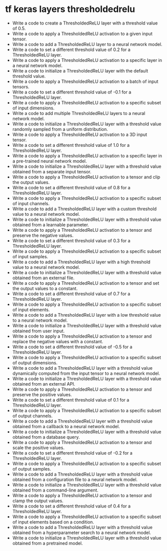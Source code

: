 # tf keras layers thresholdedrelu

- Write a code to create a ThresholdedReLU layer with a threshold value of 0.5.
- Write a code to apply a ThresholdedReLU activation to a given input tensor.
- Write a code to add a ThresholdedReLU layer to a neural network model.
- Write a code to set a different threshold value of 0.2 for a ThresholdedReLU layer.
- Write a code to apply a ThresholdedReLU activation to a specific layer in a neural network model.
- Write a code to initialize a ThresholdedReLU layer with the default threshold value.
- Write a code to apply a ThresholdedReLU activation to a batch of input tensors.
- Write a code to set a different threshold value of -0.1 for a ThresholdedReLU layer.
- Write a code to apply a ThresholdedReLU activation to a specific subset of input dimensions.
- Write a code to add multiple ThresholdedReLU layers to a neural network model.
- Write a code to initialize a ThresholdedReLU layer with a threshold value randomly sampled from a uniform distribution.
- Write a code to apply a ThresholdedReLU activation to a 3D input tensor.
- Write a code to set a different threshold value of 1.0 for a ThresholdedReLU layer.
- Write a code to apply a ThresholdedReLU activation to a specific layer in a pre-trained neural network model.
- Write a code to initialize a ThresholdedReLU layer with a threshold value obtained from a separate input tensor.
- Write a code to apply a ThresholdedReLU activation to a tensor and clip the output values.
- Write a code to set a different threshold value of 0.8 for a ThresholdedReLU layer.
- Write a code to apply a ThresholdedReLU activation to a specific subset of input channels.
- Write a code to add a ThresholdedReLU layer with a custom threshold value to a neural network model.
- Write a code to initialize a ThresholdedReLU layer with a threshold value obtained from a learnable parameter.
- Write a code to apply a ThresholdedReLU activation to a tensor and preserve the negative values.
- Write a code to set a different threshold value of 0.3 for a ThresholdedReLU layer.
- Write a code to apply a ThresholdedReLU activation to a specific subset of input samples.
- Write a code to add a ThresholdedReLU layer with a high threshold value to a neural network model.
- Write a code to initialize a ThresholdedReLU layer with a threshold value obtained from an external file.
- Write a code to apply a ThresholdedReLU activation to a tensor and set the output values to a constant.
- Write a code to set a different threshold value of 0.7 for a ThresholdedReLU layer.
- Write a code to apply a ThresholdedReLU activation to a specific subset of input elements.
- Write a code to add a ThresholdedReLU layer with a low threshold value to a neural network model.
- Write a code to initialize a ThresholdedReLU layer with a threshold value obtained from user input.
- Write a code to apply a ThresholdedReLU activation to a tensor and replace the negative values with a constant.
- Write a code to set a different threshold value of -0.5 for a ThresholdedReLU layer.
- Write a code to apply a ThresholdedReLU activation to a specific subset of output dimensions.
- Write a code to add a ThresholdedReLU layer with a threshold value dynamically computed from the input tensor to a neural network model.
- Write a code to initialize a ThresholdedReLU layer with a threshold value obtained from an external API.
- Write a code to apply a ThresholdedReLU activation to a tensor and preserve the positive values.
- Write a code to set a different threshold value of 0.1 for a ThresholdedReLU layer.
- Write a code to apply a ThresholdedReLU activation to a specific subset of output channels.
- Write a code to add a ThresholdedReLU layer with a threshold value obtained from a callback to a neural network model.
- Write a code to initialize a ThresholdedReLU layer with a threshold value obtained from a database query.
- Write a code to apply a ThresholdedReLU activation to a tensor and scale the positive values.
- Write a code to set a different threshold value of -0.2 for a ThresholdedReLU layer.
- Write a code to apply a ThresholdedReLU activation to a specific subset of output samples.
- Write a code to add a ThresholdedReLU layer with a threshold value obtained from a configuration file to a neural network model.
- Write a code to initialize a ThresholdedReLU layer with a threshold value obtained from a command-line argument.
- Write a code to apply a ThresholdedReLU activation to a tensor and clamp the output values.
- Write a code to set a different threshold value of 0.4 for a ThresholdedReLU layer.
- Write a code to apply a ThresholdedReLU activation to a specific subset of input elements based on a condition.
- Write a code to add a ThresholdedReLU layer with a threshold value obtained from a hyperparameter search to a neural network model.
- Write a code to initialize a ThresholdedReLU layer with a threshold value obtained from a pretrained model.